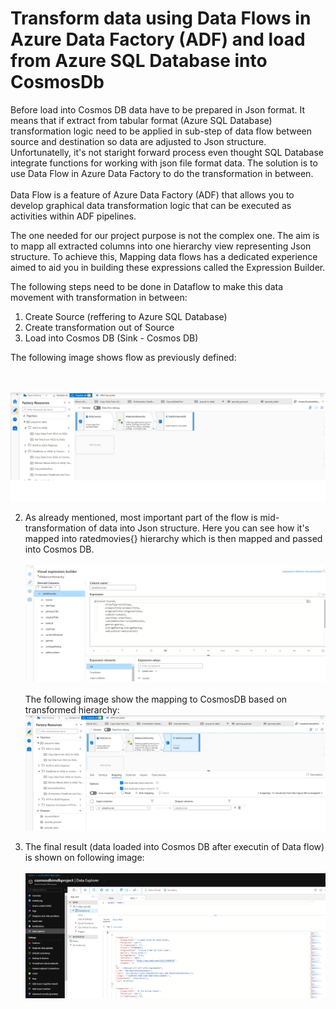 # Transform data using Data Flows in Azure Data Factory (ADF) and load from Azure SQL Database into CosmosDb

Before load into Cosmos DB data have to be prepared in Json format. It means that if extract from tabular format (Azure SQL Database) transformation logic need to be applied in sub-step of data flow between source and destination so data are adjusted to Json structure.\
Unfortunatelly, it's not staright forward process even thought SQL Database integrate functions for working with json file format data.  The solution is to use Data Flow in Azure Data Factory to do the transformation in between.\
\
Data Flow is a feature of Azure Data Factory (ADF) that allows you to develop graphical data transformation logic that can be executed as activities within ADF pipelines.

The one needed for our project purpose is not the complex one. The aim is to mapp all extracted columns into one hierarchy view representing Json structure. To achieve this, Mapping data flows has a dedicated experience aimed to aid you in building these expressions called the Expression Builder.

The following steps need to be done in Dataflow to make this data movement with transformation in between:

1.  Create Source (reffering to Azure SQL Database)
2.  Create transformation out of Source
3.  Load into Cosmos DB (Sink - Cosmos DB)

The following image shows flow as previously defined:

\
\
![storage account](images/SQLToCosmos/SQLToCosmos1.png)


2. As already mentioned, most important part of the flow is mid-transformation of data into Json structure.  Here you can see how it's mapped into ratedmovies{} hierarchy which is then mapped and passed into Cosmos DB.
\
\
![storage account](images/SQLToCosmos/SQLToCosmos3.png)
\
\
The following image show the mapping to CosmosDB based on transformed hierarchy:
![storage account](images/SQLToCosmos/SQLToCosmos4.png)

3. The final result (data loaded into Cosmos DB after executin of Data flow) is shown on following image:
\
\
![storage account](images/SQLToCosmos/SQLToCosmos5.png)
